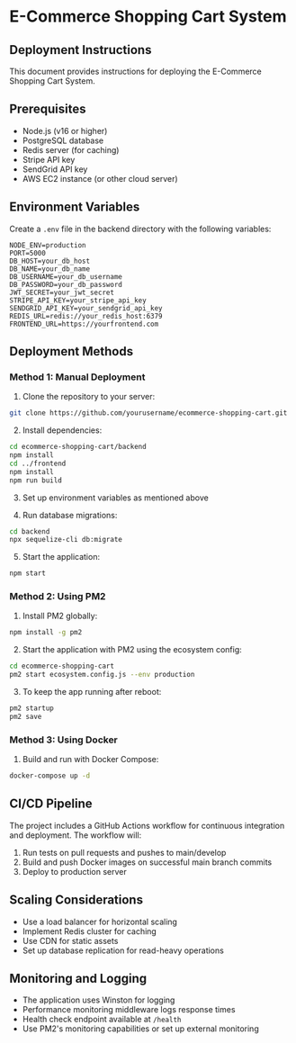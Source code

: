 # E-Commerce Shopping Cart System

## Deployment Instructions

This document provides instructions for deploying the E-Commerce Shopping Cart System.

## Prerequisites

- Node.js (v16 or higher)
- PostgreSQL database
- Redis server (for caching)
- Stripe API key
- SendGrid API key
- AWS EC2 instance (or other cloud server)

## Environment Variables

Create a `.env` file in the backend directory with the following variables:

```env
NODE_ENV=production
PORT=5000
DB_HOST=your_db_host
DB_NAME=your_db_name
DB_USERNAME=your_db_username
DB_PASSWORD=your_db_password
JWT_SECRET=your_jwt_secret
STRIPE_API_KEY=your_stripe_api_key
SENDGRID_API_KEY=your_sendgrid_api_key
REDIS_URL=redis://your_redis_host:6379
FRONTEND_URL=https://yourfrontend.com
```

## Deployment Methods

### Method 1: Manual Deployment

1. Clone the repository to your server:
```bash
git clone https://github.com/yourusername/ecommerce-shopping-cart.git
```

2. Install dependencies:
```bash
cd ecommerce-shopping-cart/backend
npm install
cd ../frontend
npm install
npm run build
```

3. Set up environment variables as mentioned above

4. Run database migrations:
```bash
cd backend
npx sequelize-cli db:migrate
```

5. Start the application:
```bash
npm start
```

### Method 2: Using PM2

1. Install PM2 globally:
```bash
npm install -g pm2
```

2. Start the application with PM2 using the ecosystem config:
```bash
cd ecommerce-shopping-cart
pm2 start ecosystem.config.js --env production
```

3. To keep the app running after reboot:
```bash
pm2 startup
pm2 save
```

### Method 3: Using Docker

1. Build and run with Docker Compose:
```bash
docker-compose up -d
```

## CI/CD Pipeline

The project includes a GitHub Actions workflow for continuous integration and deployment. The workflow will:
1. Run tests on pull requests and pushes to main/develop
2. Build and push Docker images on successful main branch commits
3. Deploy to production server

## Scaling Considerations

- Use a load balancer for horizontal scaling
- Implement Redis cluster for caching
- Use CDN for static assets
- Set up database replication for read-heavy operations

## Monitoring and Logging

- The application uses Winston for logging
- Performance monitoring middleware logs response times
- Health check endpoint available at `/health`
- Use PM2's monitoring capabilities or set up external monitoring